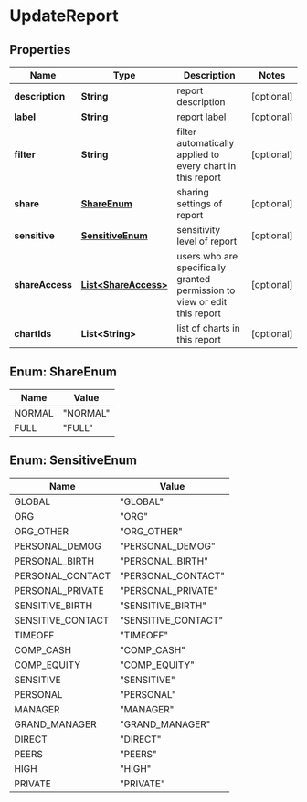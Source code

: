 

# UpdateReport


## Properties

| Name | Type | Description | Notes |
|------------ | ------------- | ------------- | -------------|
|**description** | **String** | report description |  [optional] |
|**label** | **String** | report label |  [optional] |
|**filter** | **String** | filter automatically applied to every chart in this report |  [optional] |
|**share** | [**ShareEnum**](#ShareEnum) | sharing settings of report |  [optional] |
|**sensitive** | [**SensitiveEnum**](#SensitiveEnum) | sensitivity level of report |  [optional] |
|**shareAccess** | [**List&lt;ShareAccess&gt;**](ShareAccess.md) | users who are specifically granted permission to view or edit this report |  [optional] |
|**chartIds** | **List&lt;String&gt;** | list of charts in this report |  [optional] |



## Enum: ShareEnum

| Name | Value |
|---- | -----|
| NORMAL | &quot;NORMAL&quot; |
| FULL | &quot;FULL&quot; |



## Enum: SensitiveEnum

| Name | Value |
|---- | -----|
| GLOBAL | &quot;GLOBAL&quot; |
| ORG | &quot;ORG&quot; |
| ORG_OTHER | &quot;ORG_OTHER&quot; |
| PERSONAL_DEMOG | &quot;PERSONAL_DEMOG&quot; |
| PERSONAL_BIRTH | &quot;PERSONAL_BIRTH&quot; |
| PERSONAL_CONTACT | &quot;PERSONAL_CONTACT&quot; |
| PERSONAL_PRIVATE | &quot;PERSONAL_PRIVATE&quot; |
| SENSITIVE_BIRTH | &quot;SENSITIVE_BIRTH&quot; |
| SENSITIVE_CONTACT | &quot;SENSITIVE_CONTACT&quot; |
| TIMEOFF | &quot;TIMEOFF&quot; |
| COMP_CASH | &quot;COMP_CASH&quot; |
| COMP_EQUITY | &quot;COMP_EQUITY&quot; |
| SENSITIVE | &quot;SENSITIVE&quot; |
| PERSONAL | &quot;PERSONAL&quot; |
| MANAGER | &quot;MANAGER&quot; |
| GRAND_MANAGER | &quot;GRAND_MANAGER&quot; |
| DIRECT | &quot;DIRECT&quot; |
| PEERS | &quot;PEERS&quot; |
| HIGH | &quot;HIGH&quot; |
| PRIVATE | &quot;PRIVATE&quot; |



